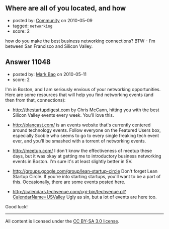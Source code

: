 ## Where are all of you located, and how

- posted by: [Community](https://stackexchange.com/users/-1/-1-community) on 2010-05-09
- tagged: `networking`
- score: 2

how do you make the best business networking connections? BTW - I'm between San Francisco and Silicon Valley.


## Answer 11048

- posted by: [Mark Bao](https://stackexchange.com/users/-1/58-mark-bao) on 2010-05-11
- score: 2

I'm in Boston, and I am seriously envious of your networking opportunities. Here are some resources that will help you find networking events (and then from that, connections):

 - http://thestartupdigest.com by Chris McCann, hitting you with the best Silicon Valley events every week. You'll love this.

 - http://plancast.com/ is an events website that's currently centered around technology events. Follow everyone on the Featured Users box, especially Scoble who seems to go to every single freaking tech event ever, and you'll be smashed with a torrent of networking events.

 - http://meetup.com/ I don't know the effectiveness of meetup these days, but it was okay at getting me to introductory business networking events in Boston. I'm sure it's at least slightly better in SV.

 - http://groups.google.com/group/lean-startup-circle Don't forget Lean Startup Circle. If you're into starting startups, you'll want to be a part of this. Occasionally, there are some events posted here.

 - http://calendars.techvenue.com/cgi-bin/techvenue.pl?CalendarName=USValley Ugly as sin, but a lot of events are here too.

Good luck!



---

All content is licensed under the [CC BY-SA 3.0 license](https://creativecommons.org/licenses/by-sa/3.0/).
